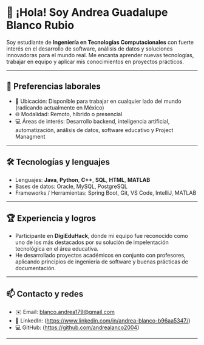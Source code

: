 # 👋 ¡Hola! Soy Andrea Guadalupe Blanco Rubio

Soy estudiante de **Ingeniería en Tecnologías Computacionales** con fuerte interés en el desarrollo de software, análisis de datos y soluciones innovadoras para el mundo real. Me encanta aprender nuevas tecnologías, trabajar en equipo y aplicar mis conocimientos en proyectos prácticos.

---

## 💼 Preferencias laborales

- 📍 Ubicación: Disponible para trabajar en cualquier lado del mundo (radicando actualmente en México) 
- 🌐 Modalidad: Remoto, híbrido o presencial  
- 💻 Áreas de interés: Desarrollo backend, inteligencia artificial, automatización, análisis de datos, software educativo y Project Managment

---

## 🛠 Tecnologías y lenguajes

- Lenguajes: **Java**, **Python**, **C++**, **SQL**, **HTML**, **MATLAB**
- Bases de datos: Oracle, MySQL, PostgreSQL  
- Frameworks / Herramientas: Spring Boot, Git, VS Code, IntelliJ, MATLAB

---

## 🏆 Experiencia y logros

- Participante en **DigiEduHack**, donde mi equipo fue reconocido como uno de los más destacados por su solución de impelentación tecnológica en el área educativa.
- He desarrollado proyectos académicos en conjunto con profesores, aplicando principios de ingeniería de software y buenas prácticas de documentación.

---

## 📫 Contacto y redes

- ✉️ Email: blanco.andrea179@gmail.com 
- 💼 LinkedIn: (https://www.linkedin.com/in/andrea-blanco-b96aa5347/)
- 💻 GitHub: (https://github.com/andrealanco2004)

---
